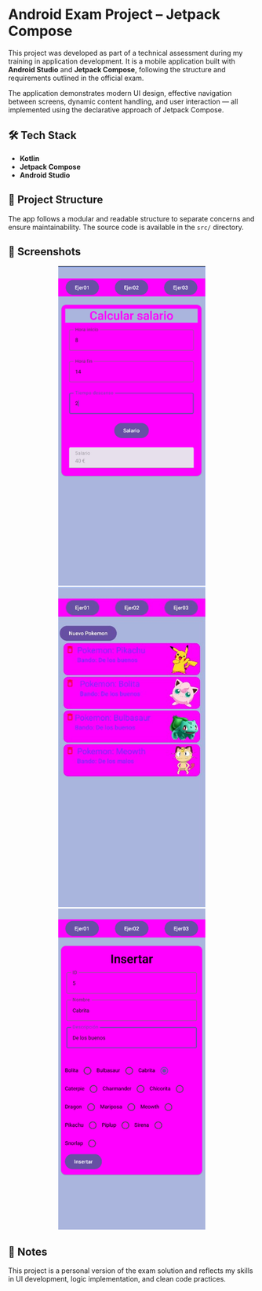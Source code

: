 # Android Exam Project – Jetpack Compose

This project was developed as part of a technical assessment during my training in application development. It is a mobile application built with **Android Studio** and **Jetpack Compose**, following the structure and requirements outlined in the official exam.

The application demonstrates modern UI design, effective navigation between screens, dynamic content handling, and user interaction — all implemented using the declarative approach of Jetpack Compose.

## 🛠️ Tech Stack

- **Kotlin**
- **Jetpack Compose**
- **Android Studio**

## 📁 Project Structure

The app follows a modular and readable structure to separate concerns and ensure maintainability. The source code is available in the `src/` directory.

## 📸 Screenshots

<p align="center">
  <img src="screenshots/ejer02.png" alt="App Screenshot 1" width="300"/>
  <img src="screenshots/ejer031.png" alt="App Screenshot 2" width="300"/>
  <img src="screenshots/ejer032.png" alt="App Screenshot 3" width="300"/>
</p>

## 📌 Notes

This project is a personal version of the exam solution and reflects my skills in UI development, logic implementation, and clean code practices.
